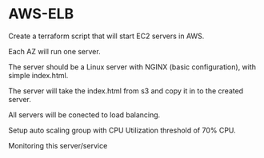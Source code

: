 # AWS-ELB


Create a terraform script that will start EC2  servers  in AWS.

Each AZ will run one server.

The server should be a Linux server with NGINX (basic configuration), with simple index.html. 

The server will take the index.html from s3 and copy it in to the created server.

All servers will be conected to load balancing. 

Setup auto scaling group with CPU Utilization threshold of 70% CPU. 

Monitoring this server/service
